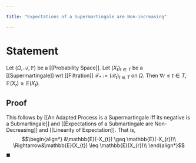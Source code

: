 ```yaml
---

title: "Expectations of a Supermartingale are Non-increasing"

---
```

# Statement
Let $(\Omega, \mathcal{A}, \mathbb{P})$ be a [[Probability Space]]. Let $(X_{t})_{t \in T}$ be a [[Supermartingale]] wrt [[Filtration]] $\mathcal{F}_{*} := (\mathcal{B}_{t})_{t \in T}$  on $\Omega$. Then $\forall r \leq t \in T$,  $\mathbb{E}(X_{r}) \geq \mathbb{E}(X_{t})$.

## Proof
This follows by [[An Adapted Process is a Supermartingale iff its negative is a Submartingale]] and [[Expectations of a Submartingale are Non-Decreasing]] and [[Linearity of Expectation]]. That is,
$$\begin{align*}
&\mathbb{E}(-X_{t}) \geq \mathbb{E}(-X_{r})\\
\Rightarrow&\mathbb{E}(X_{t}) \leq \mathbb{E}(X_{r})\\
\end{align*}$$
$\blacksquare$